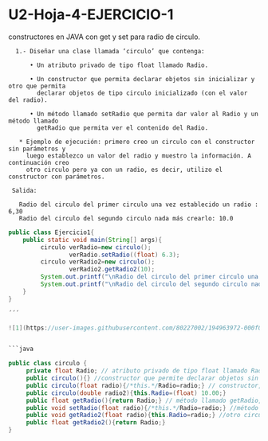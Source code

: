 # U2-Hoja-4-EJERCICIO-1
constructores en JAVA con get y set para radio de circulo.


      1.- Diseñar una clase llamada ‘circulo’ que contenga:
 
          • Un atributo privado de tipo float llamado Radio.
    
          • Un constructor que permita declarar objetos sin inicializar y otro que permita 
            declarar objetos de tipo circulo inicializado (con el valor del radio).
      
          • Un método llamado setRadio que permita dar valor al Radio y un método llamado 
            getRadio que permita ver el contenido del Radio.

       * Ejemplo de ejecución: primero creo un circulo con el constructor sin parámetros y 
         luego establezco un valor del radio y muestro la información. A continuación creo 
         otro circulo pero ya con un radio, es decir, utilizo el constructor con parámetros.
         
     Salida:

       Radio del circulo del primer circulo una vez establecido un radio : 6,30
       Radio del circulo del segundo circulo nada más crearlo: 10.0
 
 
```java
public class Ejercicio1{
    public static void main(String[] args){      
         circulo verRadio=new circulo();  
                 verRadio.setRadio((float) 6.3);                
         circulo verRadio2=new circulo();  
                 verRadio2.getRadio2(10);
         System.out.printf("\nRadio del circulo del primer circulo una vez establecido un radio : %,.2f",verRadio.getRadio());
         System.out.printf("\nRadio del circulo del segundo circulo nada mas crearlo: %,.2f",verRadio2.getRadio2());
    }
}

´´´

![1](https://user-images.githubusercontent.com/80227002/194963972-000f0ec3-4d00-4e76-8382-7ae2ba066704.png)


```java

public class circulo { 
     private float Radio; // atributo privado de tipo float llamado Radio
     public circulo(){} //constructor que permite declarar objetos sin inicializar
     public circulo(float radio){/*this.*/Radio=radio;} // constructor, permite declarar objetos de tipo circulo inicializado (con el valor del radio)
     public circulo(double radio2){this.Radio=(float) 10.00;} 
     public float getRadio(){return Radio;} // método llamado getRadio, permite ver el contenido del Radio.
     public void setRadio(float radio){/*this.*/Radio=radio;} //método setRadio que permita dar valor al Radio
     public void getRadio2(float radio){this.Radio=radio;} //otro circulo pero ya con un radio
     public float getRadio2(){return Radio;}
}
```
